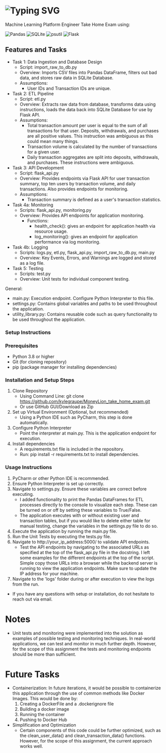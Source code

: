 <!-- Interactive Typing Name Animation (GIF or external service like Lottie can be used) -->
<h1 align="left">
  <img src="https://readme-typing-svg.demolab.com?font=Fira+Code&size=50&duration=2000&pause=10000&color=0FFFD0&center=false&vCenter=true&width=1000&lines=MoneyLion Take Home Exam" alt="Typing SVG" />
</h1>Machine Learning Platform Engineer Take Home Exam using:

![Pandas](https://img.shields.io/badge/Pandas-150458?style=for-the-badge&logo=pandas&logoColor=white)
![SQLite](https://img.shields.io/badge/SQLite-003B57?style=for-the-badge&logo=sqlite&logoColor=white)
![psutil](https://img.shields.io/badge/psutil-%23007ACC?style=for-the-badge&logo=python&logoColor=white)
![Flask](https://img.shields.io/badge/Flask-000000?style=for-the-badge&logo=flask&logoColor=white)



## Features and Tasks

- Task 1: Data Ingestion and Database Design
  - Script: import_raw_to_db.py
  - Overview: Imports CSV files into Pandas DataFrame, filters out bad data, and stores raw data in SQLite Database.
  - Assumptions:
    - User IDs and Transaction IDs are unique.
- Task 2: ETL Pipeline
  - Script: etl.py
  - Overview: Extracts raw data from database, transforms data using instructions, loads the data back into SQLite Database for use by Flask API.
  - Assumptions:
    - Total transaction amount per user is equal to the sum of all transactions for that user. Deposits, withdrawals, and purchases are all positive values. This instruction was ambiguous as this could mean many things.
    - Transaction volume is calculated by the number of transactions for a given user.
    - Daily transaction aggregates are split into deposits, withdrawals, and purchases. These instructions were ambiguous.
- Task 3: API Development
  - Script: flask_api.py
  - Overview: Provides endpoints via Flask API for user transaction summary, top ten users by transaction volume, and daily transactions. Also provides endpoints for monitoring.
  - Assumptions:
    - Transaction summary is defined as a user's transaction statistics.
- Task 4a: Monitoring
  - Scripts: flask_api.py, monitoring.py
  - Overview: Provides API endpoints for application monitoring.
    - Functions: 
      - health_check(): gives an endpoint for application health via resource usage.
      - log_monitoring(): gives an endpoint for application performance via log monitoring.
- Task 4b: Logging
  - Scripts: logs.py, etl.py, flask_api.py, import_raw_to_db.py, main.py
  - Overview: Key Events, Errors, and Warnings are logged and stored as a log file.
- Task 5: Testing
  - Scripts: test.py
  - Overview: Unit tests for individual component testing.

General:
- main.py: Execution endpoint. Configure Python Interpreter to this file.
- settings.py: Contains global variables and paths to be used throughout the application.
- utility_library.py: Contains reusable code such as query functionality to be used throughout the application.

### Setup Instructions

### Prerequisites
- Python 3.8 or higher
- Git (for cloning repository)
- pip (package manager for installing dependencies)

### Installation and Setup Steps
1. Clone Repository
   - Using Command Line: git clone https://github.com/kylegraupe/MoneyLion_take_home_exam.git
   - Or use GitHub GUI/Download as Zip
2. Set up Virtual Environment (Optional, but recommended)
   - Using a Python IDE such as PyCharm, this step is done automatically.
3. Configure Python Interpreter
   - Point the interpreter at main.py. This is the application endpoint for execution.
4. Install dependencies
   - A requirements.txt file is included in the repository.
   - Run: pip install -r requirements.txt to install dependencies. 

### Usage Instructions
1. PyCharm or other Python IDE is recommended. 
2. Ensure Python Interpreter is set up correctly.
3. Navigate to settings.py. Ensure these variables are correct before executing.
   - I added functionality to print the Pandas DataFrames for ETL processes directly to the console to visualize each step. These can be turned on or off by setting these variables to True/False.
   - The application executes with or without existing user and transaction tables, but if you would like to delete either table for manual testing, change the variables in the settings.py file to do so.
4. Execute the application by running the main.py file. 
5. Run the Unit Tests by executing the tests.py file.
6. Navigate to http://your_ip_address:5000/ to validate API endpoints. 
   - Test the API endpoints by navigating to the associated URLs as specified at the top of the flask_api.py file in the docstring. I left some examples for the different endpoints at the top of the script. Simple copy those URLs into a browser while the backend server is running to view the application endpoints. Make sure to update the IP address for your machine.
7. Navigate to the 'logs' folder during or after execution to view the logs from the run.

- If you have any questions with setup or installation, do not hesitate to reach out via email.

# Notes
- Unit tests and monitoring were implemented into the solution as examples of possible testing and monitoring techniques. In real-world applications, we can test and monitor in much further depth. However, for the scope of this assignment the tests and monitoring endpoints should be more than sufficient.

# Future Tasks
- Containerization: In future iterations, it would be possible to containerize this application through the use of common methods like Docker Images. This would be done by:
  1. Creating a DockerFile and a .dockerignore file
  2. Building a docker image
  3. Running the container
  4. Pushing to Docker Hub
- Simplification and Optimization
  - Certain components of this code could be further optimized, such as the clean_user_data() and clean_transaction_data() functions. However, for the scope of this assignment, the current approach works well.
